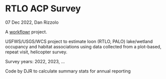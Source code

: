 # RTLO ACP Survey

07 Dec 2022, Dan Rizzolo

A [workflowr][] project.

[workflowr]: https://github.com/workflowr/workflowr

USFWS/USGS/WCS project to estimate loon (RTLO, PALO) lake/wetland occupancy and habitat associations using data collected from a plot-based, repeat visit, helicopter survey. 

Survey years: 2022, 2023, ...

Code by DJR to calculate summary stats for annual reporting
